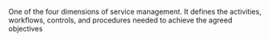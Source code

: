 One of the four dimensions of service management. It defines the activities, workflows, controls, and procedures needed to achieve the agreed objectives